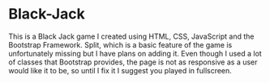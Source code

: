 # Black-Jack
This is a Black Jack game I created using HTML, CSS, JavaScript and the Bootstrap Framework. Split, which is a basic feature of the game is unfortunately missing but I have plans on adding it. Even though I used a lot of classes that Bootstrap provides, the page is not as responsive as a user would like it to be, so until I fix it I suggest you played in fullscreen.
